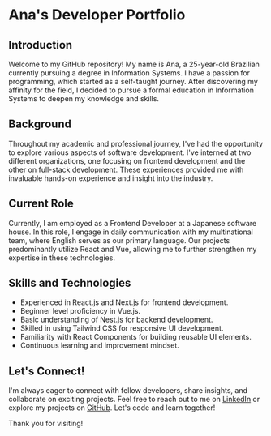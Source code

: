 # Ana's Developer Portfolio

## Introduction

Welcome to my GitHub repository! My name is Ana, a 25-year-old Brazilian currently pursuing a degree in Information Systems. I have a passion for programming, which started as a self-taught journey. After discovering my affinity for the field, I decided to pursue a formal education in Information Systems to deepen my knowledge and skills.

## Background

Throughout my academic and professional journey, I've had the opportunity to explore various aspects of software development. I've interned at two different organizations, one focusing on frontend development and the other on full-stack development. These experiences provided me with invaluable hands-on experience and insight into the industry.

## Current Role

Currently, I am employed as a Frontend Developer at a Japanese software house. In this role, I engage in daily communication with my multinational team, where English serves as our primary language. Our projects predominantly utilize React and Vue, allowing me to further strengthen my expertise in these technologies.

## Skills and Technologies

- Experienced in React.js and Next.js for frontend development.
- Beginner level proficiency in Vue.js.
- Basic understanding of Nest.js for backend development.
- Skilled in using Tailwind CSS for responsive UI development.
- Familiarity with React Components for building reusable UI elements.
- Continuous learning and improvement mindset.

## Let's Connect!

I'm always eager to connect with fellow developers, share insights, and collaborate on exciting projects. Feel free to reach out to me on [LinkedIn](https://www.linkedin.com/in/anagdinizp/) or explore my projects on [GitHub](https://github.com/anagdinizp). Let's code and learn together!

Thank you for visiting!
